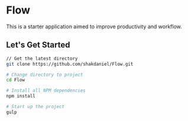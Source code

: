 Flow
===

This is a starter application aimed to improve productivity and workflow.

Let's Get Started
------
```bash
// Get the latest directory
git clone https://github.com/shakdaniel/Flow.git

# Change directory to project
cd Flow

# Install all NPM dependencies
npm install

# Start up the project
gulp
```
